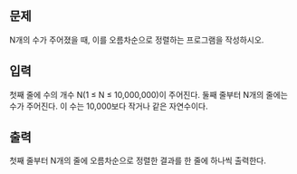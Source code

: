 <h2>문제</h2>

N개의 수가 주어졌을 때, 이를 오름차순으로 정렬하는 프로그램을 작성하시오.<br>

<h2>입력</h2>

첫째 줄에 수의 개수 N(1 ≤ N ≤ 10,000,000)이 주어진다. 둘째 줄부터 N개의 줄에는 수가 주어진다. 이 수는 10,000보다 작거나 같은 자연수이다.<br>

<h2>출력</h2>

첫째 줄부터 N개의 줄에 오름차순으로 정렬한 결과를 한 줄에 하나씩 출력한다.
